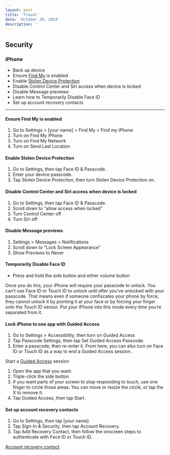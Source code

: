 ```yaml
---
layout: post
title: 'Travel'
date: 'October 29, 2024'
description: ''
---
```


## Security

### iPhone

- Back up device
- Ensure [Find My](https://support.apple.com/find-my) is enabled
- Enable [Stolen Device Protection](https://support.apple.com/en-us/120340)
- Disable Control Center and Siri access when device is locked
- Disable Message previews
- Learn how to Temporarily Disable Face ID
- Set up account recovery contacts



---

#### Ensure Find My is enabled

1. Go to Settings > [your name] > Find My > Find my iPhone
2. Turn on Find My iPhone
3. Turn on Find My Network
4. Turn on Send Last Location

#### Enable Stolen Device Protection

1. Go to Settings, then tap Face ID & Passcode.
2. Enter your device passcode.
3. Tap Stolen Device Protection, then turn Stolen Device Protection on.

#### Disable Control Center and Siri access when device is locked

1. Go to Settings, then tap Face ID & Passcode.
2. Scroll down to “allow access when locked”
3. Turn Control Center off
4. Turn Siri off

#### Disable Message previews

1. Settings > Messages > Notifications
2. Scroll down to “Lock Screen Appearance”
3. Show Previews to Never

#### Temporarily Disable Face ID

-  Press and hold the side button and either volume button

Once you do this, your iPhone will require your passcode to
unlock. You can’t use Face ID or Touch ID to unlock until
after you’ve unlocked with your passcode. That means even if
someone confiscates your phone by force, they cannot unlock it
by pointing it at your face or by forcing your finger onto the
Touch ID sensor. Put your iPhone into this mode every time
you’re separated from it.

#### Lock iPhone to one app with Guided Access

1. Go to Settings > Accessibility, then turn on Guided Access
2. Tap Passcode Settings, then tap Set Guided Access Passcode.
3. Enter a passcode, then re-enter it. From here, you can also turn on Face ID or Touch ID as a way to end a Guided Access session.

Start a [Guided Access](https://support.apple.com/en-us/111795) session

1. Open the app that you want.
2. Triple-click the side button
3. If you want parts of your screen to stop responding to touch, use one finger to circle those areas. You can move or resize the circle, or tap the X to remove it.
4. Tap Guided Access, then tap Start.

#### Set up account recovery contacts

1. Go to Settings, then tap [your name].
2. Tap Sign-In & Security, then tap Account Recovery.
3. Tap Add Recovery Contact, then follow the onscreen steps to authenticate with Face ID or Touch ID.

[Account recovery contact](https://support.apple.com/en-us/102641)
